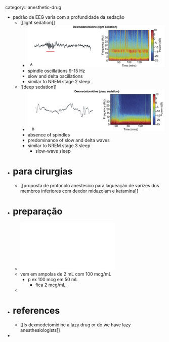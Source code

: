 category:: anesthetic-drug

- padrão de EEG varia com a profundidade da sedação
	- [[light sedation]]
		- ![image.png](../assets/image_1708430180898_0.png)
		- spindle oscillations 9-15 Hz
		- slow and delta oscillations
		- similar to NREM stage 2 sleep
	- [[deep sedation]]
		- ![image.png](../assets/image_1708430302336_0.png)
		- absence of spindles
		- predominance of slow and delta waves
		- similar to NREM stage 3 sleep
			- slow-wave sleep
- # para cirurgias
	- [[proposta de protocolo anestesico para laqueação de varizes dos membros inferiores com dexdor midazolam e ketamina]]
- # preparação
	- ![dexdor-epar-product-information_pt.pdf](../assets/dexdor-epar-product-information_pt_1709232172498_0.pdf)
	- vem em ampolas de 2 mL com 100 mcg/mL
		- p ex 100 mcg em 50 mL
			- fica 2 mcg/mL
	-
- # references
	- [[Is dexmedetomidine a lazy drug or do we have lazy anesthesiologists]]
-